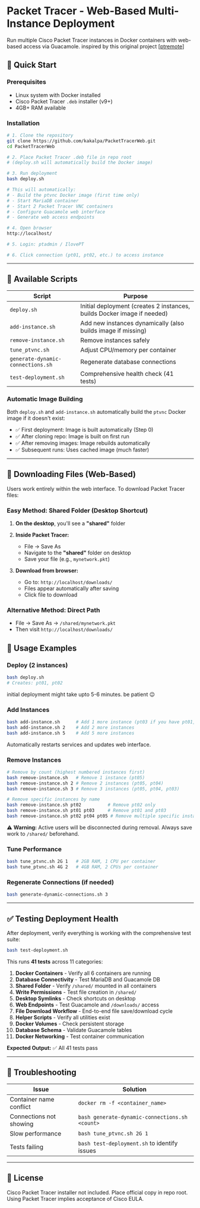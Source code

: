 # Packet Tracer - Web-Based Multi-Instance Deployment

Run multiple Cisco Packet Tracer instances in Docker containers with web-based access via Guacamole.
inspired by this original project [[ptremote](https://github.com/cnkang/ptremote)]

## 🚀 Quick Start

### Prerequisites
- Linux system with Docker installed
- Cisco Packet Tracer `.deb` installer (v9+)
- 4GB+ RAM available

### Installation
```bash
# 1. Clone the repository
git clone https://github.com/kakalpa/PacketTracerWeb.git
cd PacketTracerWeb

# 2. Place Packet Tracer .deb file in repo root
# (deploy.sh will automatically build the Docker image)

# 3. Run deployment
bash deploy.sh

# This will automatically:
# - Build the ptvnc Docker image (first time only)
# - Start MariaDB container
# - Start 2 Packet Tracer VNC containers
# - Configure Guacamole web interface
# - Generate web access endpoints

# 4. Open browser
http://localhost/

# 5. Login: ptadmin / IlovePT

# 6. Click connection (pt01, pt02, etc.) to access instance
```

---

## 📝 Available Scripts

| Script | Purpose |
|--------|---------|
| `deploy.sh` | Initial deployment (creates 2 instances, builds Docker image if needed) |
| `add-instance.sh` | Add new instances dynamically (also builds image if missing) |
| `remove-instance.sh` | Remove instances safely |
| `tune_ptvnc.sh` | Adjust CPU/memory per container |
| `generate-dynamic-connections.sh` | Regenerate database connections |
| `test-deployment.sh` | Comprehensive health check (41 tests) |

### Automatic Image Building

Both `deploy.sh` and `add-instance.sh` automatically build the `ptvnc` Docker image if it doesn't exist:
- ✅ First deployment: Image is built automatically (Step 0)
- ✅ After cloning repo: Image is built on first run
- ✅ After removing images: Image rebuilds automatically
- ✅ Subsequent runs: Uses cached image (much faster)

---

## 💾 Downloading Files (Web-Based)

Users work entirely within the web interface. To download Packet Tracer files:

### Easy Method: Shared Folder (Desktop Shortcut)
1. **On the desktop**, you'll see a **"shared"** folder
2. **Inside Packet Tracer:**
   - File → Save As
   - Navigate to the **"shared"** folder on desktop
   - Save your file (e.g., `mynetwork.pkt`)

3. **Download from browser:**
   - Go to: `http://localhost/downloads/`
   - Files appear automatically after saving
   - Click file to download

### Alternative Method: Direct Path
- File → Save As → `/shared/mynetwork.pkt`
- Then visit `http://localhost/downloads/`

## 🎯 Usage Examples

### Deploy (2 instances)
```bash
bash deploy.sh
# Creates: pt01, pt02
```
initial deployment might take upto 5-6 minutes. be patient 😉

### Add Instances
```bash
bash add-instance.sh      # Add 1 more instance (pt03 if you have pt01, pt02)
bash add-instance.sh 2    # Add 2 more instances
bash add-instance.sh 5    # Add 5 more instances
```
Automatically restarts services and updates web interface.

### Remove Instances
```bash
# Remove by count (highest numbered instances first)
bash remove-instance.sh   # Remove 1 instance (pt05)
bash remove-instance.sh 2 # Remove 2 instances (pt05, pt04)
bash remove-instance.sh 3 # Remove 3 instances (pt05, pt04, pt03)

# Remove specific instances by name
bash remove-instance.sh pt02          # Remove pt02 only
bash remove-instance.sh pt01 pt03     # Remove pt01 and pt03
bash remove-instance.sh pt02 pt04 pt05 # Remove multiple specific instances
```
⚠️ **Warning:** Active users will be disconnected during removal. Always save work to `/shared/` beforehand.

### Tune Performance
```bash
bash tune_ptvnc.sh 2G 1   # 2GB RAM, 1 CPU per container
bash tune_ptvnc.sh 4G 2   # 4GB RAM, 2 CPUs per container
```

### Regenerate Connections (if needed)
```bash
bash generate-dynamic-connections.sh 3
```

---

## ✅ Testing Deployment Health

After deployment, verify everything is working with the comprehensive test suite:

```bash
bash test-deployment.sh
```

This runs **41 tests** across 11 categories:
1. **Docker Containers** - Verify all 6 containers are running
2. **Database Connectivity** - Test MariaDB and Guacamole DB
3. **Shared Folder** - Verify `/shared/` mounted in all containers
4. **Write Permissions** - Test file creation in `/shared/`
5. **Desktop Symlinks** - Check shortcuts on desktop
6. **Web Endpoints** - Test Guacamole and `/downloads/` access
7. **File Download Workflow** - End-to-end file save/download cycle
8. **Helper Scripts** - Verify all utilities exist
9. **Docker Volumes** - Check persistent storage
10. **Database Schema** - Validate Guacamole tables
11. **Docker Networking** - Test container communication

**Expected Output:** ✅ All 41 tests pass

---

## 🐛 Troubleshooting

| Issue | Solution |
|-------|----------|
| Container name conflict | `docker rm -f <container_name>` |
| Connections not showing | `bash generate-dynamic-connections.sh <count>` |
| Slow performance | `bash tune_ptvnc.sh 2G 1` |
| Tests failing | `bash test-deployment.sh` to identify issues |

---

## 📄 License

Cisco Packet Tracer installer not included. Place official copy in repo root. Using Packet Tracer implies acceptance of Cisco EULA.
